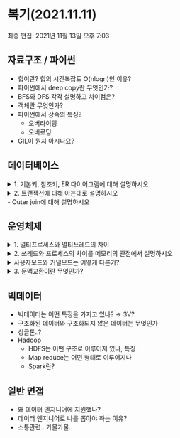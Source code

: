 # 복기(2021.11.11)

최종 편집: 2021년 11월 13일 오후 7:03

## 자료구조 / 파이썬

- 힙이란? 힙의 시간복잡도 O(nlogn)인 이유?
- 파이썬에서 deep copy란 무엇인가?
- BFS와 DFS 각각 설명하고 차이점은?
- 객체란 무엇인가?
- 파이썬에서 상속의 특징?
    - 오버라이딩
    - 오버로딩
- GIL이 뭔지 아시나요?

## 데이터베이스
<details>
<summary>1. 기본키, 참조키, ER 다이어그램에 대해 설명하시오</summary>
<div markdown="1">

 - **기본키**: 유일성과 최소성을 만족하는 속성의 집합을 후보키라 하고 후보키 중 선택된 기본으로 사용할 키. Null값 가지면 안됨, 값이 자주 변경되면 부적절, 단순한 후보키가 적당
- **참조키**: 어떤 릴레이션에 속한 속성이 다른 릴레이션의 기본키가 되는 키, 다른 릴레이션의 기본키를 참조해야 하며 같은 도메인을 가져야 한다
- **ER 다이어그램**: 개체-관계 모델링을 그림으로 표현한 것. 개체 간의 관계, 속성을 그림으로 표현

</div>
</details>

<details>
<summary>2. 트랜잭션에 대해 아는대로 설명하시오</summary>
<div markdown="1">  

- 트랜잭션이란 하나의 작업을 수행하는데 필요한 연산을 모아놓은 것
    - 트랜잭션의 특성(ACID)
        - 원자성(Atomicity) : 연산이 모두 실행되거나 모두 실행되지 않아야 함
        - 일관성(Consistency) : 트랜잭션이 성공적으로 이루어져도 DB는 일관된 상태 유지
        - 격리성(Isolation) : 현재 수행중인 트랜잭션이 끝나기 전 중간 단계에 다른 트랜잭션이 접근할 수 없다
        - 지속성(Durability) : 트랜잭션이 반영되면 손실되면 안된다. 장애가 발생해도 복구 가능해야 한다.
- commit이 필요한 연산과 필요 없는 연산?
    - DML → commit이 항상 필요 — SELECT, INSERT, UPDATE, DELETE... (데이터 조작 언어)
    - DDL→ commit 불필요 (auto commit) — CREATE, ALTER, RENAME... (데이터 정의 언어)
    - DCL → commit 불필요 (auto commit) — 권한 부여 명령어
</div>
</details>
- Outer join에 대해 설명하시오

## 운영체제
<details>
<summary>1. 멀티프로세스와 멀티쓰레드의 차이</summary>
<div markdown="1">

[[OS] 프로세서, 프로세스, 프로그램, 스레드](https://velog.io/@chy0428/OS-%ED%94%84%EB%A1%9C%EC%84%B8%EC%84%9C-%ED%94%84%EB%A1%9C%EC%84%B8%EC%8A%A4-%ED%94%84%EB%A1%9C%EA%B7%B8%EB%9E%A8)  
[[OS] 멀티프로세싱, 멀티프로그래밍, 멀티태스킹, 멀티스레딩](https://velog.io/@chy0428/OS-%EB%A9%80%ED%8B%B0%ED%94%84%EB%A1%9C%EA%B7%B8%EB%9E%98%EB%B0%8D-%EB%A9%80%ED%8B%B0%ED%94%84%EB%A1%9C%EC%84%B8%EC%8B%B1)
    <details>
    <summary>프로세스와 쓰레드</summary>
    <div markdown="1">
        <details>
        <summary>프로세스</summary>
        <div markdown="1">
- 프로세스는 운영체제로부터 시스템 자원을 할당 받는 단위
- 메모리에 올라와 실행되고 있는 프로그램의 인스턴스
- Code: 코드 자체를 구성하는 메모리 영역                
- Data: 전역변수, 정적변수, 배열 등 초기화된 데티어
- Stack: 지역변수, 매개변수, 리턴 값 등 임시 메모리 영역            
- Heap: 동적 할당시 사용                        
![dd](img/process.png)
        </div>
        </details>
        <details>
        <summary>쓰레드</summary>
        <div markdown="1">
- 한 프로세스 내에서 동작하는 여러 실행의 흐름
- 프로세스 하나의 자원을 공유하면서 일련의 과정 여러개를 동시에 실행
- 한 프로세스 내의 주소 공간이나 자원을 대부분 공유
- 하나의 프로세스는 여러개의 쓰레드를 가질 수 있음 → 멀티쓰레드
- 기본적으로 하나의 프로세스가 실행되면 하나의 쓰레드가 생성되고(메인 쓰레드) 추가로 쓰레드를 생성하지 않는 한 모든 프로그램 코드는 메인 쓰레드에서 실행            
![dd](./img/multi_thread.png)
        </div>
        </details>
    </div>
    </details>
    <details>
    <summary>멀티프로세스</summary>
    <div markdown="1">
![dd](./img/multi_process.png)            
- 두 개 이상 다수의 프로세서가 하나 이상의 작업을 동시에 처리하는 것 (병렬처리) → 하나의 컴퓨터에 여러개의 CPU
- 각 프로세스 간 메모리 구분이 필요하거나 독립된 주소 공간을 가져야할 때 사용
- 장점
    - 독립된 구조로 안정성 높음
    - 프로세스 중 하나에 문제가 생겨도 다른 프로세스에 영향을 주지 않음
- 단점
    - 작업량이 많을 수록 context switching 자주 일어나 오버헤드로 인한 성능저하
    </div>
    </details>           
    <details>
    <summary>멀티 쓰레드</summary>
    <div markdown="1">
![dd](./img/multi_thread.png)
- 하나의 프로세스에서 여러 스레드로 자원을 공유하며 작업을 나누어 수행하는 것
- 장점
    - 시스템 자원 소모 감소 → 자원 효율성 증대
    - 지스템 처리율 상승 : 스레드간 데이터를 주고받는 것이 간단해져서 자원 소모 감소
    - 프로그램 응답시간 단축
- 단점
    - 동기화 문제(병목, 데드락)
    - 주의 깊은 설계 필요로 하고 디버깅 힘들다
    - 하나의 스레드에 문제가 생기면 전체 프로세스가 영향 받음
    - 단일 프로세스 시스템에서 효과 미미
    </div>
    </details>
    

</div>
</details>

<details>
<summary>2. 쓰레드와 프로세스의 차이를 메모리의 관점에서 설명하시오</summary>
<div markdown="1">       

- 프로세스는 실행된 프로그램들이라고 할 수 있고 스레드는 프로세서의 특정한 수행 경로
- 프로세스는 Code, Data, Stack, Heap의 구조로 된 독립된 메모리 영역
- 스레드는 프로세스 내에서 Stack만 할당받고 나머지 Code, Data, Heap은 공유한다
</div>
</details> 

<details>
<summary>사용자모드와 커널모드는 어떻게 다른가?</summary>
<div markdown="1">    

- 커널 모드는 운영체제가 CPU 제어권을 가지고 운영 체제의 코드를 실행하는 모드 → 모든 종류의 명령을 실행할 수 있음 (특권 명령)
- 사용자 모드는 일반 사용자 프로그램이 실행되며 제한적인 명령만 수행 (특권명령 불가)
- 시스템에 중요한 영향을 끼치는 연산은 커널 모드에서만 가능하게 하여 보안을 유지
- 비트모드 0은 커널, 1은 사용자 모드
- 사용자 모드에서 커널모드로 전환하는 방법은? → 시스템 콜을 통해 운영체제에 요청, 요청 작업이 끝나면 다시 비트모드는 1로 바뀌고 사용자 프로그램에 CPU를 넘겨줌
</div>
</details> 

<details>
<summary>3. 문맥교환이란 무엇인가?</summary>
<div markdown="1">      

- 현재 CPU를 사용중인 프로세스의 CPU 제어권이 다른 프로세스에게 이양되는 과정
- 실행중이던 프로세스는 자신의 문맥(프로그램 카운터 등)을 PCB에 저장하고 새로운 프로세스는 자신의 PCB로부터 자신의 문맥을 가져와 다시 프로세스를 실행한다
- CPU 할당 시간이 끝났거나 기존 프로세스가 종료되고 새 프로세스가 실행되는 것과 같을 때에 문맥 교환이 일어남
- 이때 문맥 교환에 필요한 시간, 메모리 등을 오버헤드라고 함
- 문맥교환의 장점과 단점
    - 단점: 문맥 교환이 너무 자주 일어나면 오버 헤드로 인해 비효율이 발생
</div>
</details> 
    

## 빅데이터

- 빅데이터는 어떤 특징을 가지고 있나? → 3V?
- 구조화된 데이터와 구조화되지 않은 데이터는 무엇인가
- 싱글톤..?
- Hadoop
    - HDFS는 어떤 구조로 이루어져 있나, 특징
    - Map reduce는 어떤 형태로 이루어지나
    - Spark란?
    

## 일반 면접

- 왜 데이터 엔지니어에 지원했나?
- 데이터 엔지니어로 나를 뽑아야 하는 이유?
- 소통관련.. 가물가물..


<!-- 
<details>
<summary>{토글리스트의 title}</summary>
<div markdown="1">       
  {토글리스트의 content}
</div>
</details> 
-->